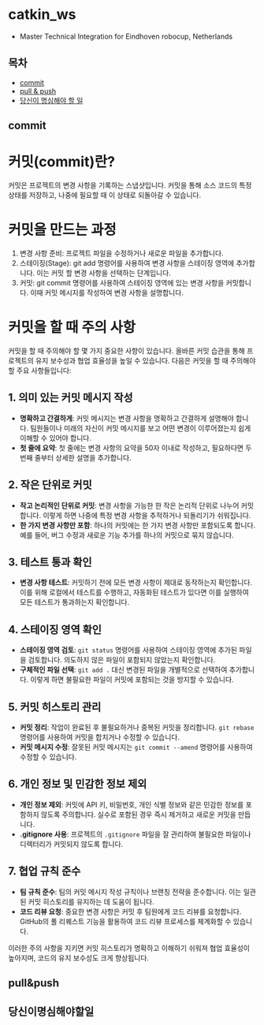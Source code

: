 # catkin_ws
- Master Technical Integration for Eindhoven robocup, Netherlands

## 목차
  - [commit](#commit)
  - [pull & push](#pull&push)
  - [당신이 명심해야 할 일](#당신이명심해야할일)

## commit
# 커밋(commit)란?
커밋은 프로젝트의 변경 사항을 기록하는 스냅샷입니다. 커밋을 통해 소스 코드의 특정 상태를 저장하고, 나중에 필요할 때 이 상태로 되돌아갈 수 있습니다. 

# 커밋을 만드는 과정
1. 변경 사항 준비: 프로젝트 파일을 수정하거나 새로운 파일을 추가합니다.
2. 스테이징(Stage): git add 명령어를 사용하여 변경 사항을 스테이징 영역에 추가합니다. 이는 커밋 할 변경 사항을 선택하는 단계입니다.
3. 커밋: git commit 명령어를 사용하여 스테이징 영역에 있는 변경 사항을 커밋합니다. 이때 커밋 메시지를 작성하여 변경 사항을 설명합니다.

# 커밋을 할 때 주의 사항

커밋을 할 때 주의해야 할 몇 가지 중요한 사항이 있습니다. 올바른 커밋 습관을 통해 프로젝트의 유지 보수성과 협업 효율성을 높일 수 있습니다. 다음은 커밋을 할 때 주의해야 할 주요 사항들입니다:

## 1. 의미 있는 커밋 메시지 작성
- **명확하고 간결하게**: 커밋 메시지는 변경 사항을 명확하고 간결하게 설명해야 합니다. 팀원들이나 미래의 자신이 커밋 메시지를 보고 어떤 변경이 이루어졌는지 쉽게 이해할 수 있어야 합니다.
- **첫 줄에 요약**: 첫 줄에는 변경 사항의 요약을 50자 이내로 작성하고, 필요하다면 두 번째 줄부터 상세한 설명을 추가합니다.

## 2. 작은 단위로 커밋
- **작고 논리적인 단위로 커밋**: 변경 사항을 가능한 한 작은 논리적 단위로 나누어 커밋합니다. 이렇게 하면 나중에 특정 변경 사항을 추적하거나 되돌리기가 쉬워집니다.
- **한 가지 변경 사항만 포함**: 하나의 커밋에는 한 가지 변경 사항만 포함되도록 합니다. 예를 들어, 버그 수정과 새로운 기능 추가를 하나의 커밋으로 묶지 않습니다.

## 3. 테스트 통과 확인
- **변경 사항 테스트**: 커밋하기 전에 모든 변경 사항이 제대로 동작하는지 확인합니다. 이를 위해 로컬에서 테스트를 수행하고, 자동화된 테스트가 있다면 이를 실행하여 모든 테스트가 통과하는지 확인합니다.

## 4. 스테이징 영역 확인
- **스테이징 영역 검토**: `git status` 명령어를 사용하여 스테이징 영역에 추가된 파일을 검토합니다. 의도하지 않은 파일이 포함되지 않았는지 확인합니다.
- **구체적인 파일 선택**: `git add .` 대신 변경된 파일을 개별적으로 선택하여 추가합니다. 이렇게 하면 불필요한 파일이 커밋에 포함되는 것을 방지할 수 있습니다.

## 5. 커밋 히스토리 관리
- **커밋 정리**: 작업이 완료된 후 불필요하거나 중복된 커밋을 정리합니다. `git rebase` 명령어를 사용하여 커밋을 합치거나 수정할 수 있습니다.
- **커밋 메시지 수정**: 잘못된 커밋 메시지는 `git commit --amend` 명령어를 사용하여 수정할 수 있습니다.

## 6. 개인 정보 및 민감한 정보 제외
- **개인 정보 제외**: 커밋에 API 키, 비밀번호, 개인 식별 정보와 같은 민감한 정보를 포함하지 않도록 주의합니다. 실수로 포함된 경우 즉시 제거하고 새로운 커밋을 만듭니다.
- **.gitignore 사용**: 프로젝트의 `.gitignore` 파일을 잘 관리하여 불필요한 파일이나 디렉터리가 커밋되지 않도록 합니다.

## 7. 협업 규칙 준수
- **팀 규칙 준수**: 팀의 커밋 메시지 작성 규칙이나 브랜칭 전략을 준수합니다. 이는 일관된 커밋 히스토리를 유지하는 데 도움이 됩니다.
- **코드 리뷰 요청**: 중요한 변경 사항은 커밋 후 팀원에게 코드 리뷰를 요청합니다. GitHub의 풀 리퀘스트 기능을 활용하여 코드 리뷰 프로세스를 체계화할 수 있습니다.

이러한 주의 사항을 지키면 커밋 히스토리가 명확하고 이해하기 쉬워져 협업 효율성이 높아지며, 코드의 유지 보수성도 크게 향상됩니다.


## pull&push

## 당신이명심해야할일
